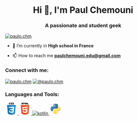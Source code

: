 <h1 align="center">Hi 👋, I'm Paul Chemouni</h1>
<h3 align="center">A passionate and student geek</h3>

<p align="left"> <a href="https://twitter.com/paulo.chm" target="blank"><img src="https://img.shields.io/twitter/follow/paulo.chm?logo=twitter&style=for-the-badge" alt="paulo.chm" /></a> </p>

- 🏫 I’m currently in **High school in France**

- 📫 How to reach me **paulchemouni.edu@gmail.com**

<h3 align="left">Connect with me:</h3>
<p align="left">
<a href="https://twitter.com/paulo.chm" target="blank"><img align="center" src="https://raw.githubusercontent.com/rahuldkjain/github-profile-readme-generator/master/src/images/icons/Social/twitter.svg" alt="paulo.chm" height="30" width="40" /></a>
<a href="https://instagram.com/@paulo.chm" target="blank"><img align="center" src="https://raw.githubusercontent.com/rahuldkjain/github-profile-readme-generator/master/src/images/icons/Social/instagram.svg" alt="@paulo.chm" height="30" width="40" /></a>
</p>

<h3 align="left">Languages and Tools:</h3>
<p align="left"> <a href="https://www.w3schools.com/css/" target="_blank" rel="noreferrer"> <img src="https://raw.githubusercontent.com/devicons/devicon/master/icons/css3/css3-original-wordmark.svg" alt="css3" width="40" height="40"/> </a> <a href="https://www.w3.org/html/" target="_blank" rel="noreferrer"> <img src="https://raw.githubusercontent.com/devicons/devicon/master/icons/html5/html5-original-wordmark.svg" alt="html5" width="40" height="40"/> </a> <a href="https://kotlinlang.org" target="_blank" rel="noreferrer"> <img src="https://www.vectorlogo.zone/logos/kotlinlang/kotlinlang-icon.svg" alt="kotlin" width="40" height="40"/> </a> <a href="https://www.python.org" target="_blank" rel="noreferrer"> <img src="https://raw.githubusercontent.com/devicons/devicon/master/icons/python/python-original.svg" alt="python" width="40" height="40"/> </a> </p>

